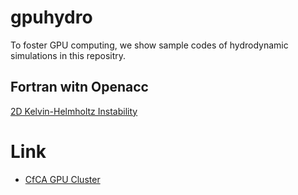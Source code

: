 # gpuhydro
To foster GPU computing, we show sample codes of hydrodynamic simulations in this repositry.

## Fortran witn Openacc

[2D Kelvin-Helmholtz Instability](KHf90openacc/README.md)

# Link
- [CfCA GPU Cluster](https://www.cfca.nao.ac.jp/gpgpu)
